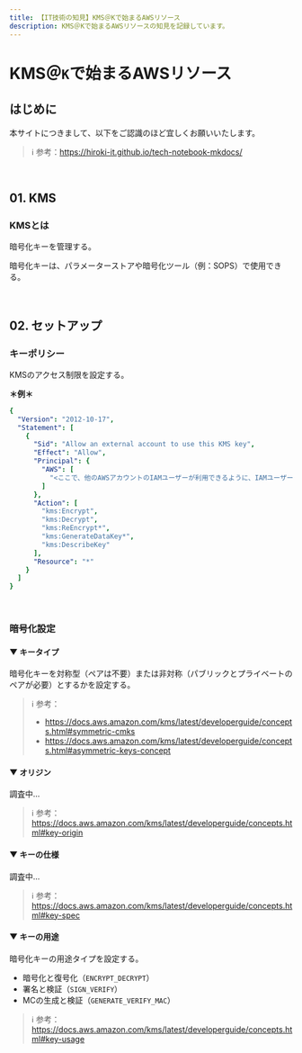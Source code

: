 ```yaml
---
title: 【IT技術の知見】KMS＠Kで始まるAWSリソース
description: KMS＠Kで始まるAWSリソースの知見を記録しています。
---
```


# KMS＠```K```で始まるAWSリソース

## はじめに

本サイトにつきまして、以下をご認識のほど宜しくお願いいたします。



> ℹ️ 参考：https://hiroki-it.github.io/tech-notebook-mkdocs/

<br>

## 01. KMS

### KMSとは

暗号化キーを管理する。

暗号化キーは、パラメーターストアや暗号化ツール（例：SOPS）で使用できる。

<br>

## 02. セットアップ

### キーポリシー

KMSのアクセス制限を設定する。

**＊例＊**

```yaml
{
  "Version": "2012-10-17",
  "Statement": [
    {
      "Sid": "Allow an external account to use this KMS key",
      "Effect": "Allow",
      "Principal": {
        "AWS": [
          "<ここで、他のAWSアカウントのIAMユーザーが利用できるように、IAMユーザーやIAMロールのARNを設定する>"
        ]
      },
      "Action": [
        "kms:Encrypt",
        "kms:Decrypt",
        "kms:ReEncrypt*",
        "kms:GenerateDataKey*",
        "kms:DescribeKey"
      ],
      "Resource": "*"
    }
  ]
}
```

<br>

### 暗号化設定

#### ▼ キータイプ

暗号化キーを対称型（ペアは不要）または非対称（パブリックとプライベートのペアが必要）とするかを設定する。

> ℹ️ 参考：
> 
> - https://docs.aws.amazon.com/kms/latest/developerguide/concepts.html#symmetric-cmks
> - https://docs.aws.amazon.com/kms/latest/developerguide/concepts.html#asymmetric-keys-concept

#### ▼ オリジン

調査中...

> ℹ️ 参考：https://docs.aws.amazon.com/kms/latest/developerguide/concepts.html#key-origin

#### ▼ キーの仕様


調査中...


> ℹ️ 参考：https://docs.aws.amazon.com/kms/latest/developerguide/concepts.html#key-spec

#### ▼ キーの用途


暗号化キーの用途タイプを設定する。

- 暗号化と復号化（```ENCRYPT_DECRYPT```）
- 署名と検証（```SIGN_VERIFY```）
- MCの生成と検証（```GENERATE_VERIFY_MAC```）


> ℹ️ 参考：https://docs.aws.amazon.com/kms/latest/developerguide/concepts.html#key-usage

<br>
